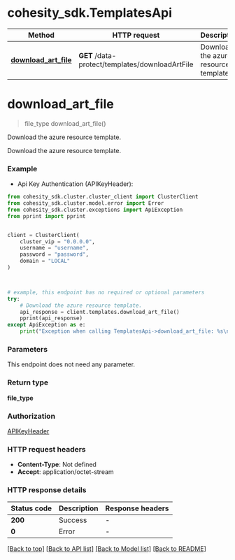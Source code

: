 # cohesity_sdk.TemplatesApi


Method | HTTP request | Description
------------- | ------------- | -------------
[**download_art_file**](TemplatesApi.md#download_art_file) | **GET** /data-protect/templates/downloadArtFile | Download the azure resource template.


# **download_art_file**
> file_type download_art_file()

Download the azure resource template.

Download the azure resource template.

### Example

* Api Key Authentication (APIKeyHeader):
```python
from cohesity_sdk.cluster.cluster_client import ClusterClient
from cohesity_sdk.cluster.model.error import Error
from cohesity_sdk.cluster.exceptions import ApiException
from pprint import pprint


client = ClusterClient(
	cluster_vip = "0.0.0.0",
	username = "username",
	password = "password",
	domain = "LOCAL"
)



# example, this endpoint has no required or optional parameters
try:
	# Download the azure resource template.
	api_response = client.templates.download_art_file()
	pprint(api_response)
except ApiException as e:
	print("Exception when calling TemplatesApi->download_art_file: %s\n" % e)
```


### Parameters
This endpoint does not need any parameter.

### Return type

**file_type**

### Authorization

[APIKeyHeader](../README.md#APIKeyHeader)

### HTTP request headers

 - **Content-Type**: Not defined
 - **Accept**: application/octet-stream


### HTTP response details
| Status code | Description | Response headers |
|-------------|-------------|------------------|
**200** | Success |  -  |
**0** | Error |  -  |

[[Back to top]](#) [[Back to API list]](../README.md#documentation-for-api-endpoints) [[Back to Model list]](../README.md#documentation-for-models) [[Back to README]](../README.md)

